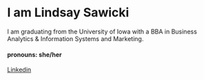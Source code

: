 
# I am Lindsay Sawicki 
I am graduating from the University of Iowa with a BBA in Business Analytics & Information Systems and Marketing.
#### pronouns: she/her
[Linkedin](https://www.linkedin.com/in/lindsay-sawicki-a818a1173/)

<!--
**lindsaysawicki/lindsaysawicki** is a ✨ _special_ ✨ repository because its `README.md` (this file) appears on your GitHub profile.

Here are some ideas to get you started:

 🔭 I’m currently working on graduating from the University of Iowa with a BBA in Business Analytics & Information Systems and Marketing. 
- 🌱 I’m currently learning ...
- 👯 I’m looking to collaborate on ...
- 🤔 I’m looking for help with ...
- 💬 Ask me about ...
- 📫 How to reach me: ...
- 😄 Pronouns: ...
- ⚡ Fun fact: ...
-->
